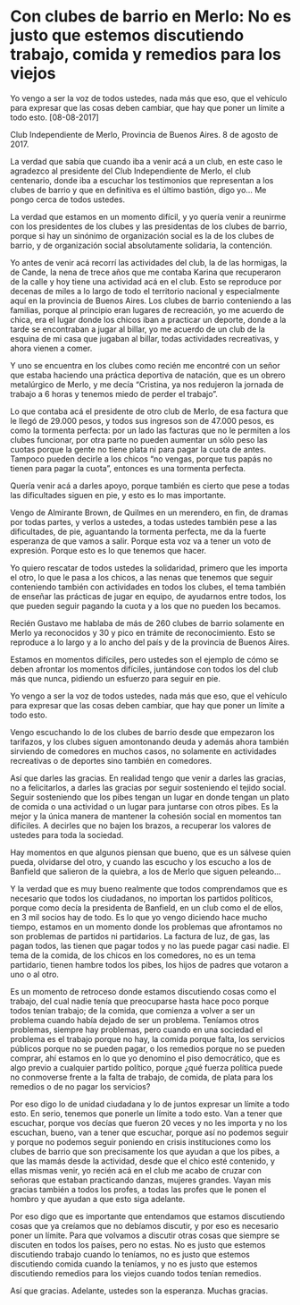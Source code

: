 # Con clubes de barrio en Merlo: No es justo que estemos discutiendo trabajo, comida y remedios para los viejos

Yo vengo a ser la voz de todos ustedes, nada más que eso, que el vehículo para expresar que las cosas deben cambiar, que hay que poner un límite a todo esto.
[08-08-2017]

Club Independiente de Merlo, Provincia de Buenos Aires. 8 de agosto de 2017.



La verdad que sabía que cuando iba a venir acá a un club, en este caso le agradezco al presidente del Club Independiente de Merlo, el club centenario, donde iba a escuchar los testimonios que representan a los clubes de barrio y que en definitiva es el último bastión, digo yo… Me pongo cerca de todos ustedes.

La verdad que estamos en un momento difícil, y yo quería venir a reunirme con los presidentes de los clubes y las presidentas de los clubes de barrio, porque si hay un sinónimo de organización social es la de los clubes de barrio, y de organización social absolutamente solidaria, la contención.

Yo antes de venir acá recorrí las actividades del club, la de las hormigas, la de Cande, la nena de trece años que me contaba Karina que recuperaron de la calle y hoy tiene una actividad acá en el club. Esto se reproduce por decenas de miles a lo largo de todo el territorio nacional y especialmente aquí en la provincia de Buenos Aires. Los clubes de barrio conteniendo a las familias, porque al principio eran lugares de recreación, yo me acuerdo de chica, era el lugar donde los chicos iban a practicar un deporte, donde a la tarde se encontraban a jugar al billar, yo me acuerdo de un club de la esquina de mi casa que jugaban al billar, todas actividades recreativas, y ahora vienen a comer.

Y uno se encuentra en los clubes como recién me encontré con un señor que estaba haciendo una práctica deportiva de natación, que es un obrero metalúrgico de Merlo, y me decía “Cristina, ya nos redujeron la jornada de trabajo a 6 horas y tenemos miedo de perder el trabajo”.

Lo que contaba acá el presidente de otro club de Merlo, de esa factura que le llegó de 29.000 pesos, y todos sus ingresos son de 47.000 pesos, es como la tormenta perfecta: por un lado las facturas que no le permiten a los clubes funcionar, por otra parte no pueden aumentar un sólo peso las cuotas porque la gente no tiene plata ni para pagar la cuota de antes. Tampoco pueden decirle a los chicos “no vengas, porque tus papás no tienen para pagar la cuota”, entonces es una tormenta perfecta.

Quería venir acá a darles apoyo, porque también es cierto que pese a todas las dificultades siguen en pie, y esto es lo mas importante.



Vengo de Almirante Brown, de Quilmes en un merendero, en fin, de dramas por todas partes, y verlos a ustedes, a todas ustedes también pese a las dificultades, de pie, aguantando la tormenta perfecta, me da la fuerte esperanza de que vamos a salir. Porque esta voz va a tener un voto de expresión. Porque esto es lo que tenemos que hacer.

Yo quiero rescatar de todos ustedes la solidaridad, primero que les importa el otro, lo que le pasa a los chicos, a las nenas que tenemos que seguir conteniendo también con actividades en todos los clubes, el tema también de enseñar las prácticas de jugar en equipo, de ayudarnos entre todos, los que pueden seguir pagando la cuota y a los que no pueden los becamos.

Recién Gustavo me hablaba de más de 260 clubes de barrio solamente en Merlo ya reconocidos y 30 y pico en trámite de reconocimiento. Esto se reproduce a lo largo y a lo ancho del país y de la provincia de Buenos Aires.

Estamos en momentos difíciles, pero ustedes son el ejemplo de cómo se deben afrontar los momentos difíciles, juntándose con todos los del club más que nunca, pidiendo un esfuerzo para seguir en pie.

Yo vengo a ser la voz de todos ustedes, nada más que eso, que el vehículo para expresar que las cosas deben cambiar, que hay que poner un límite a todo esto.

Vengo escuchando lo de los clubes de barrio desde que empezaron los tarifazos, y los clubes siguen amontonando deuda y además ahora también sirviendo de comedores en muchos casos, no solamente en actividades recreativas o de deportes sino también en comedores.

Así que darles las gracias. En realidad tengo que venir a darles las gracias, no a felicitarlos, a darles las gracias por seguir sosteniendo el tejido social. Seguir sosteniendo que los pibes tengan un lugar en donde tengan un plato de comida o una actividad o un lugar para juntarse con otros pibes. Es la mejor y la única manera de mantener la cohesión social en momentos tan difíciles. A decirles que no bajen los brazos, a recuperar los valores de ustedes para toda la sociedad.

Hay momentos en que algunos piensan que bueno, que es un sálvese quien pueda, olvidarse del otro, y cuando las escucho y los escucho a los de Banfield que salieron de la quiebra, a los de Merlo que siguen peleando…

Y la verdad que es muy bueno realmente que todos comprendamos que es necesario que todos los ciudadanos, no importan los partidos políticos, porque como decía la presidenta de Banfield, en un club como el de ellos, en 3 mil socios hay de todo. Es lo que yo vengo diciendo hace mucho tiempo, estamos en un momento donde los problemas que afrontamos no son problemas de partidos ni partidarios. La factura de luz, de gas, las pagan todos, las tienen que pagar todos y no las puede pagar casi nadie. El tema de la comida, de los chicos en los comedores, no es un tema partidario, tienen hambre todos los pibes, los hijos de padres que votaron a uno o al otro.



Es un momento de retroceso donde estamos discutiendo cosas como el trabajo, del cual nadie tenía que preocuparse hasta hace poco porque todos tenían trabajo; de la comida, que comienza a volver a ser un problema cuando había dejado de ser un problema. Teníamos otros problemas, siempre hay problemas, pero cuando en una sociedad el problema es el trabajo porque no hay, la comida porque falta, los servicios públicos porque no se pueden pagar, o los remedios porque no se pueden comprar, ahí estamos en lo que yo denomino el piso democrático, que es algo previo a cualquier partido político, porque ¿qué fuerza política puede no conmoverse frente a la falta de trabajo, de comida, de plata para los remedios o de no pagar los servicios?

Por eso digo lo de unidad ciudadana y lo de juntos expresar un límite a todo esto. En serio, tenemos que ponerle un límite a todo esto. Van a tener que escuchar, porque vos decías que fueron 20 veces y no les importa y no los escuchan, bueno, van a tener que escuchar, porque así no podemos seguir y porque no podemos seguir poniendo en crisis instituciones como los clubes de barrio que son precisamente los que ayudan a que los pibes, a que las mamás desde la actividad, desde que el chico esté contenido, y ellas mismas venir, yo recién acá en el club me acabo de cruzar con señoras que estaban practicando danzas, mujeres grandes. Vayan mis gracias también a todos los profes, a todas las profes que le ponen el hombro y que ayudan a que esto siga adelante.

Por eso digo que es importante que entendamos que estamos discutiendo cosas que ya creíamos que no debíamos discutir, y por eso es necesario poner un límite. Para que volvamos a discutir otras cosas que siempre se discuten en todos los países, pero no estas. No es justo que estemos discutiendo trabajo cuando lo teníamos, no es justo que estemos discutiendo comida cuando la teníamos, y no es justo que estemos discutiendo remedios para los viejos cuando todos tenían remedios.

Así que gracias. Adelante, ustedes son la esperanza. Muchas gracias.


